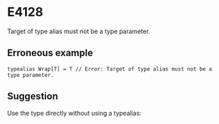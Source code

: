 # E4128

Target of type alias must not be a type parameter.

## Erroneous example

```moonbit
typealias Wrap[T] = T // Error: Target of type alias must not be a type parameter.
```

## Suggestion

Use the type directly without using a typealias:
